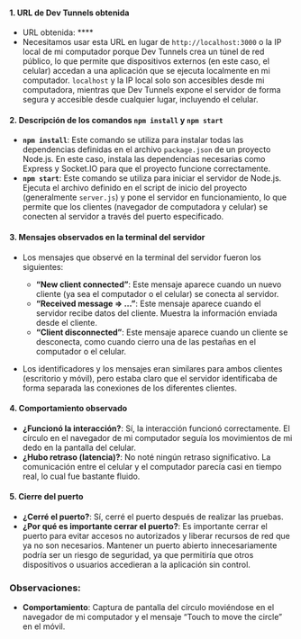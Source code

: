 
#### **1. URL de Dev Tunnels obtenida**

* URL obtenida: ****
* Necesitamos usar esta URL en lugar de `http://localhost:3000` o la IP local de mi computador porque Dev Tunnels crea un túnel de red público, lo que permite que dispositivos externos (en este caso, el celular) accedan a una aplicación que se ejecuta localmente en mi computador. `localhost` y la IP local solo son accesibles desde mi computadora, mientras que Dev Tunnels expone el servidor de forma segura y accesible desde cualquier lugar, incluyendo el celular.

#### **2. Descripción de los comandos `npm install` y `npm start`**

* **`npm install`**: Este comando se utiliza para instalar todas las dependencias definidas en el archivo `package.json` de un proyecto Node.js. En este caso, instala las dependencias necesarias como Express y Socket.IO para que el proyecto funcione correctamente.
* **`npm start`**: Este comando se utiliza para iniciar el servidor de Node.js. Ejecuta el archivo definido en el script de inicio del proyecto (generalmente `server.js`) y pone el servidor en funcionamiento, lo que permite que los clientes (navegador de computadora y celular) se conecten al servidor a través del puerto especificado.

#### **3. Mensajes observados en la terminal del servidor**

* Los mensajes que observé en la terminal del servidor fueron los siguientes:

  * **“New client connected”**: Este mensaje aparece cuando un nuevo cliente (ya sea el computador o el celular) se conecta al servidor.
  * **“Received message => …”**: Este mensaje aparece cuando el servidor recibe datos del cliente. Muestra la información enviada desde el cliente.
  * **“Client disconnected”**: Este mensaje aparece cuando un cliente se desconecta, como cuando cierro una de las pestañas en el computador o el celular.
* Los identificadores y los mensajes eran similares para ambos clientes (escritorio y móvil), pero estaba claro que el servidor identificaba de forma separada las conexiones de los diferentes clientes.

#### **4. Comportamiento observado**

* **¿Funcionó la interacción?**: Sí, la interacción funcionó correctamente. El círculo en el navegador de mi computador seguía los movimientos de mi dedo en la pantalla del celular.
* **¿Hubo retraso (latencia)?**: No noté ningún retraso significativo. La comunicación entre el celular y el computador parecía casi en tiempo real, lo cual fue bastante fluido.

#### **5. Cierre del puerto**

* **¿Cerré el puerto?**: Sí, cerré el puerto después de realizar las pruebas.
* **¿Por qué es importante cerrar el puerto?**: Es importante cerrar el puerto para evitar accesos no autorizados y liberar recursos de red que ya no son necesarios. Mantener un puerto abierto innecesariamente podría ser un riesgo de seguridad, ya que permitiría que otros dispositivos o usuarios accedieran a la aplicación sin control.


### Observaciones:
* **Comportamiento**: Captura de pantalla del círculo moviéndose en el navegador de mi computador y el mensaje “Touch to move the circle” en el móvil.
